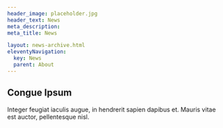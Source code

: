 ```yaml
---
header_image: placeholder.jpg
header_text: News
meta_description:
meta_title: News

layout: news-archive.html
eleventyNavigation:
  key: News
  parent: About
---
```


## Congue Ipsum

Integer feugiat iaculis augue, in hendrerit sapien dapibus et. Mauris vitae est auctor, pellentesque nisl.
